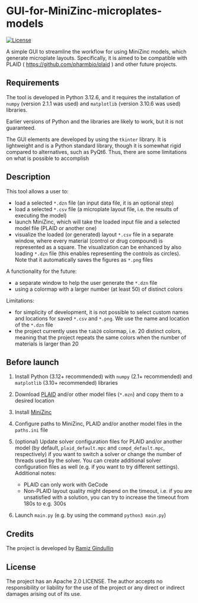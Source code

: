 # GUI-for-MiniZinc-microplates-models
[![License](https://img.shields.io/badge/License-Apache%202.0-blue.svg)](https://opensource.org/licenses/Apache-2.0)

A simple GUI to streamline the workflow for using MiniZinc models, which generate microplate layouts. Specifically, it is aimed to be compatible with PLAID ( https://github.com/pharmbio/plaid ) and other future projects.


## Requirements

The tool is developed in Python 3.12.6, and it requires the installation of `numpy` (version 2.1.1 was used) and `matplotlib` (version 3.10.6 was used) libraries.

Earlier versions of Python and the libraries are likely to work, but it is not guaranteed.

The GUI elements are developed by using the `tkinter` library. It is lightweight and is a Python standard library, though it is somewhat rigid compared to alternatives, such as PyQt6. Thus, there are some limitations on what is possible to accomplish

## Description

This tool allows a user to:

  - load a selected `*.dzn` file (an input data file, it is an optional step)
  - load a selected `*.csv` file (a microplate layout file, i.e. the results of executing the model)
  - launch MiniZinc, which will take the loaded input file and a selected model file (PLAID or another one)
  - visualize the loaded (or generated) layout `*.csv` file in a separate window, where every material (control or drug compound) is represented as a square. The visualization can be enhanced by also loading `*.dzn` file (this enables representing the controls as circles). Note that it automatically saves the figures as `*.png` files

A functionality for the future:

  - a separate window to help the user generate the `*.dzn` file
  - using a colormap with a larger number (at least 50) of distinct colors

Limitations:
  - for simplicity of development, it is not possible to select custom names and locations for saved `*.csv` and `*.png`. We use the name and location of the `*.dzn` file
  - the project currently uses the `tab20` colormap, i.e. 20 distinct colors, meaning that the project repeats the same colors when the number of materials is larger than 20


## Before launch

  1. Install Python (3.12+ recommended) with `numpy` (2.1+ recommended) and `matplotlib` (3.10+ recommended) libraries
  2. Download [PLAID](https://github.com/pharmbio/plaid) and/or other model files (`*.mzn`) and copy them to a desired location
  3. Install [MiniZinc](https://www.minizinc.org/)
  4. Configure paths to MiniZinc, PLAID and/or another model files in the `paths.ini` file
  5. (optional) Update solver configuration files for PLAID and/or another model (by default, `plaid_default.mpc` and `compd_default.mpc`, respectively) if you want to switch a solver or change the number of threads used by the solver. You can create additional solver configuration files as well (e.g. if you want to try different settings). Additional notes:
     
       - PLAID can only work with GeCode
       - Non-PLAID layout quality might depend on the timeout, i.e. if you are unsatisfied with a solution, you can try to increase the timeout from 180s to e.g. 300s
         
  7. Launch `main.py` (e.g. by using the command `python3 main.py`)

## Credits

The project is developed by [Ramiz Gindullin](https://orcid.org/0000-0003-4947-9641)

## License
The project has an Apache 2.0 LICENSE. The author accepts no responsibility or liability for the use of the project or any direct or indirect damages arising out of its use.
